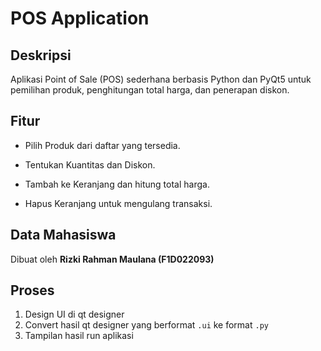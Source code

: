 # POS Application

## Deskripsi

Aplikasi Point of Sale (POS) sederhana berbasis Python dan PyQt5 untuk pemilihan produk, penghitungan total harga, dan penerapan diskon.

## Fitur

- Pilih Produk dari daftar yang tersedia.

- Tentukan Kuantitas dan Diskon.

- Tambah ke Keranjang dan hitung total harga.

- Hapus Keranjang untuk mengulang transaksi.

## Data Mahasiswa

Dibuat oleh **Rizki Rahman Maulana (F1D022093)**

## Proses

1. Design UI di qt designer <br>
2. Convert hasil qt designer yang berformat `.ui` ke format `.py` <br>
3. Tampilan hasil run aplikasi <br>
